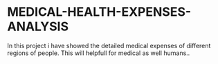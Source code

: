 # MEDICAL-HEALTH-EXPENSES-ANALYSIS
In this project i have showed the detailed medical expenses of different regions of people. This will helpfull for medical as well humans..
